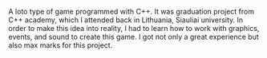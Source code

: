 A loto type of game programmed with C++. It was graduation project from C++ academy, which I attended back in Lithuania, Siauliai university. In order to make this idea into reality, I had to learn how to work with graphics, events, and sound to create this game. I got not only a great experience but also max marks for this project.

